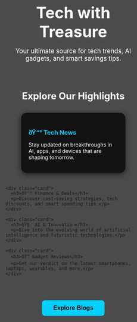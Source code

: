 <!DOCTYPE html>
<html lang="en">
<head>
  <meta charset="UTF-8" />
  <meta name="viewport" content="width=device-width, initial-scale=1.0"/>
  <title>Tech with Treasure</title>
  <link href="https://fonts.googleapis.com/css2?family=Raleway:wght@400;700&display=swap" rel="stylesheet">
  <style>
    * {
      margin: 0;
      padding: 0;
      box-sizing: border-box;
    }

    body, html {
      height: 100%;
      font-family: 'Raleway', sans-serif;
    }

    .background {
      position: fixed;
      top: 0;
      left: 0;
      width: 100%;
      height: 100%;
      background: url('https://www.worldbank.org/content/dam/photos/780x439/2017/oct-3/GFDR-2017-cover-animated.gif') no-repeat center center fixed;
      background-size: cover;
      z-index: -2;
    }

    .overlay {
      position: fixed;
      top: 0;
      left: 0;
      width: 100%;
      height: 100%;
      background: rgba(0, 0, 0, 0.7);
      z-index: -1;
    }

    .hero {
      text-align: center;
      padding: 80px 20px 20px;
      color: #fff;
    }

    .hero h1 {
      font-size: 3em;
      margin-bottom: 10px;
    }

    .hero p {
      font-size: 1.2em;
    }

    .section-title {
      text-align: center;
      margin-top: 40px;
      font-size: 1.8em;
      color: #fff;
    }

    .cards {
      display: flex;
      flex-wrap: wrap;
      justify-content: center;
      gap: 20px;
      padding: 30px 20px;
    }

    .card {
      background-color: rgba(0, 0, 0, 0.75); /* Black translucent shield */
      padding: 20px;
      border-radius: 15px;
      max-width: 280px;
      width: 100%;
      color: #fff;
      box-shadow: 0 4px 15px rgba(0, 0, 0, 0.6);
      transition: transform 0.3s ease, box-shadow 0.3s ease;
    }

    .card:hover {
      transform: translateY(-5px);
      box-shadow: 0 8px 20px rgba(0, 0, 0, 0.8);
    }

    .card h3 {
      color: #00d1ff;
      margin-bottom: 10px;
    }

    .explore-button {
      display: block;
      margin: 20px auto 40px;
      padding: 12px 30px;
      font-size: 16px;
      font-weight: bold;
      background-color: #00d1ff;
      color: #000;
      border: none;
      border-radius: 8px;
      cursor: pointer;
      transition: background 0.3s ease;
    }

    .explore-button:hover {
      background-color: #00b5e2;
    }

    #blog-frame-container {
      display: none;
      max-width: 1000px;
      margin: 40px auto;
      padding: 20px;
    }

    #blog-frame {
      width: 100%;
      height: 600px;
      border: none;
      border-radius: 8px;
      box-shadow: 0 4px 15px rgba(0, 0, 0, 0.6);
    }
  </style>
</head>
<body>

  <div class="background"></div>
  <div class="overlay"></div>

  <section class="hero">
    <h1>Tech with Treasure</h1>
    <p>Your ultimate source for tech trends, AI gadgets, and smart savings tips.</p>
  </section>

  <h2 class="section-title">Explore Our Highlights</h2>

  <section class="cards">
    <div class="card">
      <h3>ðŸ“° Tech News</h3>
      <p>Stay updated on breakthroughs in AI, apps, and devices that are shaping tomorrow.</p>
    </div>

    <div class="card">
      <h3>ðŸ’° Finance & Deals</h3>
      <p>Discover cost-saving strategies, tech discounts, and smart spending tips.</p>
    </div>

    <div class="card">
      <h3>ðŸ§  AI & Innovation</h3>
      <p>Dive into the evolving world of artificial intelligence and futuristic technologies.</p>
    </div>

    <div class="card">
      <h3>ðŸ” Gadget Reviews</h3>
      <p>Get our verdict on the latest smartphones, laptops, wearables, and more.</p>
    </div>
  </section>

  <button class="explore-button" onclick="showBlog()">Explore Blogs</button>

  <div id="blog-frame-container">
    <iframe id="blog-frame" src=""></iframe>
  </div>

  <script>
    function showBlog() {
      const frame = document.getElementById("blog-frame");
      frame.src = "https://srilankatechnova.blogspot.com/";
      document.getElementById("blog-frame-container").style.display = "block";
      window.scrollTo({
        top: document.getElementById("blog-frame-container").offsetTop,
        behavior: "smooth"
      });
    }
  </script>

</body>
</html>
